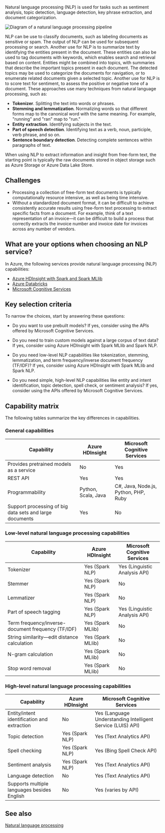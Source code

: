 Natural language processing (NLP) is used for tasks such as sentiment analysis, topic detection, language detection, key phrase extraction, and document categorization.

![Diagram of a natural language processing pipeline](../images/nlp-pipeline.png)

NLP can be use to classify documents, such as labeling documents as sensitive or spam. The output of NLP can be used for subsequent processing or search. Another use for NLP is to summarize text by identifying the entities present in the document. These entities can also be used to tag documents with keywords, which enables search and retrieval based on content. Entities might be combined into topics, with summaries that describe the important topics present in each document. The detected topics may be used to categorize the documents for navigation, or to enumerate related documents given a selected topic. Another use for NLP is to score text for sentiment, to assess the positive or negative tone of a document. These approaches use many techniques from natural language processing, such as:

- **Tokenizer**. Splitting the text into words or phrases.
- **Stemming and lemmatization**. Normalizing words so that different forms map to the canonical word with the same meaning. For example, "running" and "ran" map to "run."
- **Entity extraction**. Identifying subjects in the text.
- **Part of speech detection**. Identifying text as a verb, noun, participle, verb phrase, and so on.
- **Sentence boundary detection**. Detecting complete sentences within paragraphs of text.

When using NLP to extract information and insight from free-form text, the starting point is typically the raw documents stored in object storage such as Azure Storage or Azure Data Lake Store.

## Challenges

- Processing a collection of free-form text documents is typically computationally resource intensive, as well as being time intensive.
- Without a standardized document format, it can be difficult to achieve consistently accurate results using free-form text processing to extract specific facts from a document. For example, think of a text representation of an invoice&mdash;it can be difficult to build a process that correctly extracts the invoice number and invoice date for invoices across any number of vendors.

## What are your options when choosing an NLP service?

In Azure, the following services provide natural language processing (NLP) capabilities:

- [Azure HDInsight with Spark and Spark MLlib](/azure/hdinsight/spark/apache-spark-overview)
- [Azure Databricks](/azure/azure-databricks/what-is-azure-databricks)
- [Microsoft Cognitive Services](/azure/cognitive-services/welcome)

## Key selection criteria

To narrow the choices, start by answering these questions:

- Do you want to use prebuilt models? If yes, consider using the APIs offered by Microsoft Cognitive Services.

- Do you need to train custom models against a large corpus of text data? If yes, consider using Azure HDInsight with Spark MLlib and Spark NLP.

- Do you need low-level NLP capabilities like tokenization, stemming, lemmatization, and term frequency/inverse document frequency (TF/IDF)? If yes, consider using Azure HDInsight with Spark MLlib and Spark NLP.

- Do you need simple, high-level NLP capabilities like entity and intent identification, topic detection, spell check, or sentiment analysis? If yes, consider using the APIs offered by Microsoft Cognitive Services.

## Capability matrix

The following tables summarize the key differences in capabilities.

### General capabilities

| Capability | Azure HDInsight | Microsoft Cognitive Services |
| --- | --- | --- |
| Provides pretrained models as a service | No | Yes |
| REST API | Yes | Yes |
| Programmability | Python, Scala, Java | C#, Java, Node.js, Python, PHP, Ruby |
| Support processing of big data sets and large documents | Yes | No |

### Low-level natural language processing capabilities

| Capability | Azure HDInsight | Microsoft Cognitive Services |
| --- | --- | --- |
| Tokenizer | Yes (Spark NLP) | Yes (Linguistic Analysis API) |
| Stemmer | Yes (Spark NLP) | No |
| Lemmatizer | Yes (Spark NLP) | No |
| Part of speech tagging | Yes (Spark NLP) | Yes (Linguistic Analysis API) |
| Term frequency/inverse-document frequency (TF/IDF) | Yes (Spark MLlib) | No |
| String similarity&mdash;edit distance calculation | Yes (Spark MLlib) | No |
| N-gram calculation | Yes (Spark MLlib) | No |
| Stop word removal | Yes (Spark MLlib) | No |

### High-level natural language processing capabilities

| Capability | Azure HDInsight | Microsoft Cognitive Services |
| --- | --- | --- |
| Entity/intent identification and extraction | No | Yes (Language Understanding Intelligent Service (LUIS) API) |
| Topic detection | Yes (Spark NLP) | Yes (Text Analytics API) |
| Spell checking | Yes (Spark NLP) | Yes (Bing Spell Check API) |
| Sentiment analysis | Yes (Spark NLP) | Yes (Text Analytics API) |
| Language detection | No | Yes (Text Analytics API) |
| Supports multiple languages besides English | No | Yes (varies by API) |

## See also

[Natural language processing](../technology-choices/natural-language-processing.yml)
